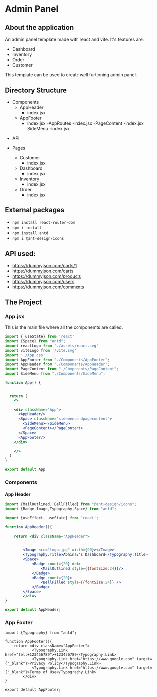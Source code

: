 # Admin Panel

## About the application 

An admin panel template made with react and vite. It's features are:

- Dashboard
- Inventory 
- Order
- Customer

This template can be used to create well furtioning admin panel.

## Directory Structure

- Components
  - AppHeader
    - index.jsx
  - AppFooter
    - index.jsx
  -AppRoutes
    -index.jsx
  -PageContent
    -index.jsx
  SideMenu
    -index.jsx

+ API

+ Pages
  - Customer
    - index.jsx
  - Dashboard
    - index.jsx
  - Inventory
    - index.jsx
  - Order
    - index.jsx

## External packages

- `npm install react-router-dom`
- `npm i install` 
- `npm install antd`
- `npm i @ant-design/icons`

## API used:

- https://dummyjson.com/carts/1
- https://dummyjson.com/carts
- https://dummyjson.com/products
- https://dummyjson.com/users
- https://dummyjson.com/comments

## The Project 

### App.jsx

This is the main file where all the componemts are called.

```jsx
import { useState} from 'react'
import {Space} from "antd";
import reactLogo from './assets/react.svg'
import viteLogo from '/vite.svg'
import './App.css'
import AppFooter from "./Components/AppFooter";
import AppHeader from "./Components/AppHeader";
import PageContent from "./Components/PageContent";
import SideMenu from "./Components/SideMenu";

function App() {


  return (
    <>
      
    <div className="App">
      <AppHeader/>
      <Space className="sidemenuandpagecontent">
        <SideMenu></SideMenu>
        <PageContent></PageContent>
      </Space>
      <AppFooter/>
    </div>

    </>
  )
}

export default App

```


### Components

#### App Header

```jsx
import {MailOutlined, BellFilled} from "@ant-design/icons";
import {Badge,Image,Typography,Space} from "antd";

import {useEffect, useState} from 'react';

function AppHeader(){
    
    return <div className="AppHeader">

        
        <Image src="logo.jpg" width={90}></Image>
        <Typography.Title>Abhinav's Dashboard</Typography.Title>
        <Space>
            <Badge count={20} dot>
                <MailOutlined style={{fontSize:24}}/>
            </Badge>
            <Badge count={20}>
                <BellFilled style={{fontSize:24}} />
            </Badge>
        </Space>
        </div>
}

export default AppHeader;
```
### App Footer
```
import {Typography} from "antd";

function AppFooter(){
    return <div className="AppFooter">
            <Typography.Link href="tel:+123456789">+123456789</Typography.Link>
            <Typography.Link href="https://www.google.com" target={"_blank"}>Privacy Policy</Typography.Link>
            <Typography.Link href="https://www.google.com" target={"_blank"}>Terms of Use</Typography.Link>
        </div>
}

export default AppFooter; 
```
